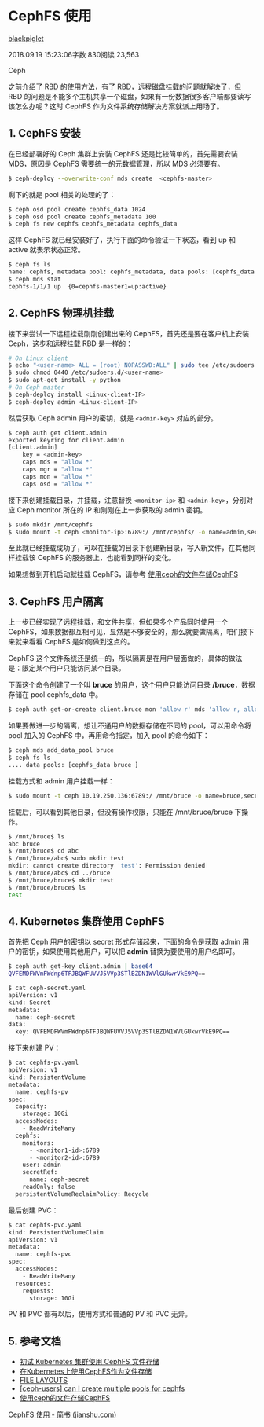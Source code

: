 # CephFS 使用

[blackpiglet](https://www.jianshu.com/u/73bb3eeb6889)

2018.09.19 15:23:06字数 830阅读 23,563

Ceph

之前介绍了 RBD 的使用方法，有了 RBD，远程磁盘挂载的问题就解决了，但 RBD 的问题是不能多个主机共享一个磁盘，如果有一份数据很多客户端都要读写该怎么办呢？这时 CephFS 作为文件系统存储解决方案就派上用场了。

## 1. CephFS 安装

在已经部署好的 Ceph 集群上安装 CephFS 还是比较简单的，首先需要安装 MDS，原因是 CephFS 需要统一的元数据管理，所以 MDS 必须要有。

```bash
$ ceph-deploy --overwrite-conf mds create  <cephfs-master>
```

剩下的就是 pool 相关的处理的了：

```bash
$ ceph osd pool create cephfs_data 1024
$ ceph osd pool create cephfs_metadata 100
$ ceph fs new cephfs cephfs_metadata cephfs_data
```

这样 CephFS 就已经安装好了，执行下面的命令验证一下状态，看到 up 和 active 就表示状态正常。

```bash
$ ceph fs ls
name: cephfs, metadata pool: cephfs_metadata, data pools: [cephfs_data ]
$ ceph mds stat
cephfs-1/1/1 up  {0=cephfs-master1=up:active}
```

## 2. CephFS 物理机挂载

接下来尝试一下远程挂载刚刚创建出来的 CephFS，首先还是要在客户机上安装 Ceph，这步和远程挂载 RBD 是一样的：

```bash
# On Linux client
$ echo "<user-name> ALL = (root) NOPASSWD:ALL" | sudo tee /etc/sudoers.d/<user-name>
$ sudo chmod 0440 /etc/sudoers.d/<user-name>
$ sudo apt-get install -y python
# On Ceph master
$ ceph-deploy install <Linux-client-IP>
$ ceph-deploy admin <Linux-client-IP>
```

然后获取 Ceph admin 用户的密钥，就是 `<admin-key>` 对应的部分。

```bash
$ ceph auth get client.admin
exported keyring for client.admin
[client.admin]
    key = <admin-key>
    caps mds = "allow *"
    caps mgr = "allow *"
    caps mon = "allow *"
    caps osd = "allow *"
```

接下来创建挂载目录，并挂载，注意替换 `<monitor-ip>` 和 `<admin-key>`，分别对应 Ceph monitor 所在的 IP 和刚刚在上一步获取的 admin 密钥。

```bash
$ sudo mkdir /mnt/cephfs
$ sudo mount -t ceph <monitor-ip>:6789:/ /mnt/cephfs/ -o name=admin,secret=<admin-key>
```

至此就已经挂载成功了，可以在挂载的目录下创建新目录，写入新文件，在其他同样挂载该 CephFS 的服务器上，也能看到同样的变化。

如果想做到开机启动就挂载 CephFS，请参考 [使用ceph的文件存储CephFS](https://blog.csdn.net/zzq900503/article/details/80470785)

## 3. CephFS 用户隔离

上一步已经实现了远程挂载，和文件共享，但如果多个产品同时使用一个 CephFS，如果数据都互相可见，显然是不够安全的，那么就要做隔离，咱们接下来就来看看 CephFS 是如何做到这点的。

CephFS 这个文件系统还是统一的，所以隔离是在用户层面做的，具体的做法是：限定某个用户只能访问某个目录。

下面这个命令创建了一个叫 **bruce** 的用户，这个用户只能访问目录 **/bruce**，数据存储在 pool cephfs_data 中。

```bash
$ ceph auth get-or-create client.bruce mon 'allow r' mds 'allow r, allow rw path=/bruce' osd 'allow rw pool=cephfs_data'
```

如果要做进一步的隔离，想让不通用户的数据存储在不同的 pool，可以用命令将 pool 加入的 CephFS 中，再用命令指定，加入 pool 的命令如下：

```bash
$ ceph mds add_data_pool bruce
$ ceph fs ls 
.... data pools: [cephfs_data bruce ]
```

挂载方式和 admin 用户挂载一样：

```bash
$ sudo mount -t ceph 10.19.250.136:6789:/ /mnt/bruce -o name=bruce,secret=AQCt8qBbx4XGKBAACWG5lQHRX7FTo0nVZCYxNA==
```

挂载后，可以看到其他目录，但没有操作权限，只能在 /mnt/bruce/bruce 下操作。

```bash
$ /mnt/bruce$ ls
abc bruce
$ /mnt/bruce$ cd abc
$ /mnt/bruce/abc$ sudo mkdir test
mkdir: cannot create directory 'test': Permission denied
$ /mnt/bruce/abc$ cd ../bruce
$ /mnt/bruce/bruce$ mkdir test
$ /mnt/bruce/bruce$ ls
test
```

## 4. Kubernetes 集群使用 CephFS

首先把 Ceph 用户的密钥以 secret 形式存储起来，下面的命令是获取 admin 用户的密钥，如果使用其他用户，可以把 **admin** 替换为要使用的用户名即可。

```bash
$ ceph auth get-key client.admin | base64
QVFEMDFWVmFWdnp6TFJBQWFUVVJ5VVp3STlBZDN1WVlGUkwrVkE9PQ==

$ cat ceph-secret.yaml 
apiVersion: v1
kind: Secret
metadata:
  name: ceph-secret
data:
  key: QVFEMDFWVmFWdnp6TFJBQWFUVVJ5VVp3STlBZDN1WVlGUkwrVkE9PQ==
```

接下来创建 PV：

```bash
$ cat cephfs-pv.yaml
apiVersion: v1
kind: PersistentVolume
metadata:
  name: cephfs-pv
spec:
  capacity:
    storage: 10Gi
  accessModes:
    - ReadWriteMany
  cephfs:
    monitors:
      - <monitor1-id>:6789
      - <monitor2-id>:6789
    user: admin
    secretRef:
      name: ceph-secret
    readOnly: false
  persistentVolumeReclaimPolicy: Recycle
```

最后创建 PVC：

```bash
$ cat cephfs-pvc.yaml
kind: PersistentVolumeClaim
apiVersion: v1
metadata:
  name: cephfs-pvc
spec:
  accessModes:
    - ReadWriteMany
  resources:
    requests:
      storage: 10Gi
```

PV 和 PVC 都有以后，使用方式和普通的 PV 和 PVC 无异。

## 5. 参考文档

- [初试 Kubernetes 集群使用 CephFS 文件存储](https://blog.csdn.net/aixiaoyang168/article/details/79056864)
- [在Kubernetes上使用CephFS作为文件存储](https://blog.frognew.com/2018/04/kubernetes-pv-cephfs.html)
- [FILE LAYOUTS](http://docs.ceph.com/docs/jewel/cephfs/file-layouts/)
- [[ceph-users\] can I create multiple pools for cephfs](http://lists.ceph.com/pipermail/ceph-users-ceph.com/2016-October/013596.html)
- [使用ceph的文件存储CephFS](https://blog.csdn.net/zzq900503/article/details/80470785)



[CephFS 使用 - 简书 (jianshu.com)](https://www.jianshu.com/p/c22ff79c4452)